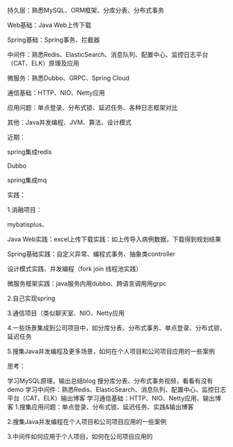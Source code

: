 持久层：熟悉MySQL、ORM框架、分库分表、分布式事务

Web基础：Java Web上传下载

Spring基础：Spring事务、拦截器

中间件：熟悉Redis、ElasticSearch、消息队列、配置中心、监控日志平台（CAT、ELK）原理及应用

微服务：熟悉Dubbo、GRPC、Spring Cloud

通信基础：HTTP、NIO、Netty应用

应用问题：单点登录、分布式锁、延迟任务、各种日志框架对比

其他：Java并发编程、JVM、算法、设计模式

近期：

spring集成redis

Dubbo

spring集成mq

实践：

1.消融项目：

mybatisplus、

Java Web实践：excel上传下载实践：如上传导入病例数据，下载得到规划结果

Spring基础实践：自定义异常、编程式事务、抽象类controller

设计模式实践、并发编程（fork join 线程池实践）

微服务框架实践：java服务内用dubbo、跨语言调用用grpc

2.自己实现spring

3.通信项目（类似聊天室、NIO、Netty应用

4.一些场景集成到公司项目中，如分库分表、分布式事务、单点登录、分布式锁、延迟任务

5.搜集Java并发编程及更多场景，如何在个人项目和公司项目应用的一些案例

思考：

学习MySQL原理，输出总结blog
搜分库分表、分布式事务视频，看看有没有demo
学习中间件：熟悉Redis、ElasticSearch、消息队列、配置中心、监控日志平台（CAT、ELK）输出博客
学习通信基础：HTTP、NIO、Netty应用、输出博客
1.搜集应用问题：单点登录、分布式锁、延迟任务、实践&输出博客

2.搜集Java并发编程在个人项目和公司项目应用的一些案例

3.中间件如何应用于个人项目，如何在公司项目应用的
